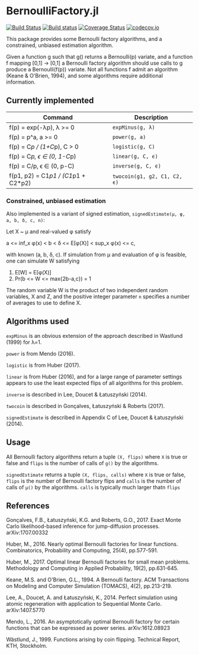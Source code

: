# BernoulliFactory.jl

[![Build Status](https://travis-ci.org/awllee/BernoulliFactory.jl.svg?branch=master)](https://travis-ci.org/awllee/BernoulliFactory.jl)
[![Build status](https://ci.appveyor.com/api/projects/status/x5w1kedalfn3f6wp/branch/master?svg=true)](https://ci.appveyor.com/project/awllee/bernoullifactory-jl/branch/master)
[![Coverage Status](https://coveralls.io/repos/github/awllee/BernoulliFactory.jl/badge.svg?branch=master)](https://coveralls.io/github/awllee/BernoulliFactory.jl?branch=master)
[![codecov.io](http://codecov.io/github/awllee/BernoulliFactory.jl/coverage.svg?branch=master)](http://codecov.io/github/awllee/BernoulliFactory.jl?branch=master)

This package provides some Bernoulli factory algorithms, and a constrained, unbiased estimation algorithm.

Given a function g such that g() returns a Bernoulli(p) variate, and a function f mapping [0,1] -> [0,1] a Bernoulli factory algorithm should use calls to g produce a Bernoulli(f(p)) variate. Not all functions f admit an algorithm (Keane & O'Brien, 1994), and some algorithms require additional information.

## Currently implemented

| Command | Description |
| --- | --- |
| f(p) = exp(-λp), λ >= 0 | `expMinus(g, λ)` |
| f(p) = p⁠^a, a >= 0 | `power(g, a)` |
| f(p) = C*p / (1+C*p), C > 0 | `logistic(g, C)` |
| f(p) = C*p, ϵ ∈ (0, 1-C*p) | `linear(g, C, ϵ)` |
| f(p) = C/p, ϵ ∈ (0, p-C) | `inverse(g, C, ϵ)` |
| f(p1, p2) = C1*p1 / (C1*p1 + C2*p2) | `twocoin(g1, g2, C1, C2, ϵ)` |

### Constrained, unbiased estimation

Also implemented is a variant of signed estimation, `signedEstimate(μ, φ, a, b, δ, c, n)`:

Let X ~ μ and real-valued φ satisfy

a <= inf_x φ(x) < b < δ <= E[φ(X)] < sup_x φ(x) <= c,

with known (a, b, δ, c). If simulation from μ and evaluation of φ is feasible, one can simulate W satisfying

1. E[W] = E[φ(X)]
2. Pr(b <= W <= max{2b-a,c}) = 1

The random variable W is the product of two independent random variables, X and Z, and the positive integer parameter `n` specifies a number of averages to use to define X.

## Algorithms used

`expMinus` is an obvious extension of the approach described in Wastlund (1999) for λ=1.

`power` is from Mendo (2016).

`logistic` is from Huber (2017).

`linear` is from Huber (2016), and for a large range of parameter settings appears to use the least expected flips of all algorithms for this problem.

`inverse` is described in Lee, Doucet & Łatuszyński (2014).

`twocoin` is described in Gonçalves, Łatuszyński & Roberts (2017).

`signedEstimate` is described in Appendix C of Lee, Doucet & Łatuszyński (2014).

## Usage

All Bernoulli factory algorithms return a tuple `(X, flips)` where `X` is true or false and `flips` is the number of calls of `g()` by the algorithms.

`signedEstimate` returns a tuple `(X, flips, calls)` where `X` is true or false, `flips` is the number of Bernoulli factory flips and `calls` is the number of calls of `μ()` by the algorithms. `calls` is typically much larger thatn `flips`

## References

Gonçalves, F.B., Łatuszyński, K.G. and Roberts, G.O., 2017. Exact Monte Carlo likelihood-based inference for jump-diffusion processes. arXiv:1707.00332

Huber, M., 2016. Nearly optimal Bernoulli factories for linear functions. Combinatorics, Probability and Computing, 25(4), pp.577-591.

Huber, M., 2017. Optimal linear Bernoulli factories for small mean problems. Methodology and Computing in Applied Probability, 19(2), pp.631-645.

Keane, M.S. and O'Brien, G.L., 1994. A Bernoulli factory. ACM Transactions on Modeling and Computer Simulation (TOMACS), 4(2), pp.213-219.

Lee, A., Doucet, A. and Łatuszyński, K., 2014. Perfect simulation using atomic regeneration with application to Sequential Monte Carlo. arXiv:1407.5770

Mendo, L., 2016. An asymptotically optimal Bernoulli factory for certain functions that can be expressed as power series. arXiv:1612.08923

Wästlund, J., 1999. Functions arising by coin flipping. Technical Report, KTH, Stockholm.
